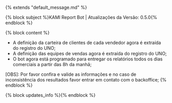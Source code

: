 {% extends "default_message.md" %}

{% block subject %}KAMI Report Bot | Atualizações da Versão: 0.5.0{% endblock %}

{% block content %}
- A definição da carteira de clientes de cada vendedor agora é extraída do registro do UNO;
- A definição das equipes de vendas agora é extraída do registro do UNO;
- O bot agora está programado para entregar os relatórios todos os dias comerciais a partir das 8h da manhã;

[OBS]: Por favor confira e valide as informações e no caso de inconsistência dos resultados favor entrar em contato com o backoffice;
{% endblock %}

{% block updates_info %}{% endblock %}